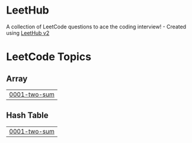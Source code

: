 # LeetHub
A collection of LeetCode questions to ace the coding interview! - Created using [LeetHub v2](https://github.com/arunbhardwaj/LeetHub-2.0)

<!---LeetCode Topics Start-->
# LeetCode Topics
## Array
|  |
| ------- |
| [0001-two-sum](https://github.com/akashc-hub/LeetHub/tree/master/0001-two-sum) |
## Hash Table
|  |
| ------- |
| [0001-two-sum](https://github.com/akashc-hub/LeetHub/tree/master/0001-two-sum) |
<!---LeetCode Topics End-->
